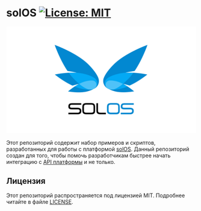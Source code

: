 # solOS [![License: MIT](https://img.shields.io/badge/License-MIT-yellow.svg)](https://opensource.org/licenses/MIT)

<img src="promo.jpg" alt="solOS" style="max-width:100%">

Этот репозиторий содержит набор примеров и скриптов, разработанных для работы с платформой [solOS](https://www.solos.pro/). Данный репозиторий создан для того, чтобы помочь разработчикам быстрее начать интеграцию с [API платформы](https://www.solos.pro/api/) и не только.

## Лицензия

Этот репозиторий распространяется под лицензией MIT. Подробнее читайте в файле [LICENSE](LICENSE).
